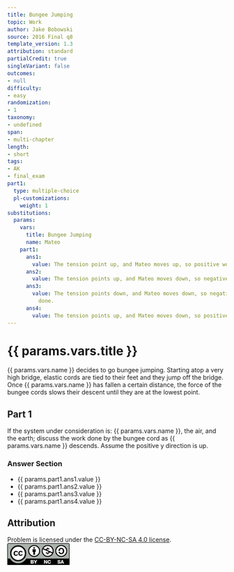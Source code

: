```yaml
---
title: Bungee Jumping
topic: Work
author: Jake Bobowski
source: 2016 Final q8
template_version: 1.3
attribution: standard
partialCredit: true
singleVariant: false
outcomes:
- null
difficulty:
- easy
randomization:
- 1
taxonomy:
- undefined
span:
- multi-chapter
length:
- short
tags:
- AK
- final_exam
part1:
  type: multiple-choice
  pl-customizations:
    weight: 1
substitutions:
  params:
    vars:
      title: Bungee Jumping
      name: Mateo
    part1:
      ans1:
        value: The tension point up, and Mateo moves up, so positive work is done.
      ans2:
        value: The tension points up, and Mateo moves down, so negative work is done.
      ans3:
        value: The tension points down, and Mateo moves down, so negative work is
          done.
      ans4:
        value: The tension points up, and Mateo moves down, so positive work is done.
---
```

# {{ params.vars.title }}
{{ params.vars.name }} decides to go bungee jumping. Starting atop a very high bridge, elastic cords are tied to their feet and they jump off the bridge. Once {{ params.vars.name }} has fallen a certain distance, the force of the bungee cords slows their descent until they are at the lowest point.

## Part 1

If the system under consideration is: {{ params.vars.name }}, the air, and the earth; discuss the work done by the bungee cord as {{ params.vars.name }} descends. Assume the positive y direction is up.

### Answer Section

- {{ params.part1.ans1.value }}
- {{ params.part1.ans2.value }}
- {{ params.part1.ans3.value }}
- {{ params.part1.ans4.value }}

## Attribution

Problem is licensed under the [CC-BY-NC-SA 4.0 license](https://creativecommons.org/licenses/by-nc-sa/4.0/).<br> ![The Creative Commons 4.0 license requiring attribution-BY, non-commercial-NC, and share-alike-SA license.](https://raw.githubusercontent.com/firasm/bits/master/by-nc-sa.png)